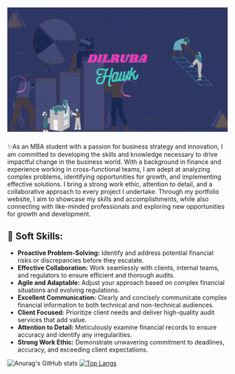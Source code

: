 # <img src="https://github.com/DeeHawk/viz/blob/master/image/DTrim.gif" width="1000"/> 

✨As an MBA student with a passion for business strategy and innovation, I am committed to developing the skills and knowledge necessary to drive impactful change in the business world. With a background in finance and experience working in cross-functional teams, I am adept at analyzing complex problems, identifying opportunities for growth, and implementing effective solutions. I bring a strong work ethic, attention to detail, and a collaborative approach to every project I undertake. Through my portfolio website, I aim to showcase my skills and accomplishments, while also connecting with like-minded professionals and exploring new opportunities for growth and development.

## 🚀 Soft Skills:


* **Proactive Problem-Solving:** Identify and address potential financial risks or discrepancies before they escalate.
* **Effective Collaboration:** Work seamlessly with clients, internal teams, and regulators to ensure efficient and thorough audits.
* **Agile and Adaptable:** Adjust your approach based on complex financial situations and evolving regulations.
* **Excellent Communication:** Clearly and concisely communicate complex financial information to both technical and non-technical audiences.
* **Client Focused:** Prioritize client needs and deliver high-quality audit services that add value.
* **Attention to Detail:** Meticulously examine financial records to ensure accuracy and identify any irregularities.
* **Strong Work Ethic:** Demonstrate unwavering commitment to deadlines, accuracy, and exceeding client expectations.

![Anurag's GitHub stats](https://github-readme-stats.vercel.app/api?username=DilrubaHawk&show_icons=true&theme=transparent)
[![Top Langs](https://github-readme-stats.vercel.app/api/top-langs/?username=anuraghazra&layout=compact)](https://github.com/anuraghazra/github-readme-stats)
